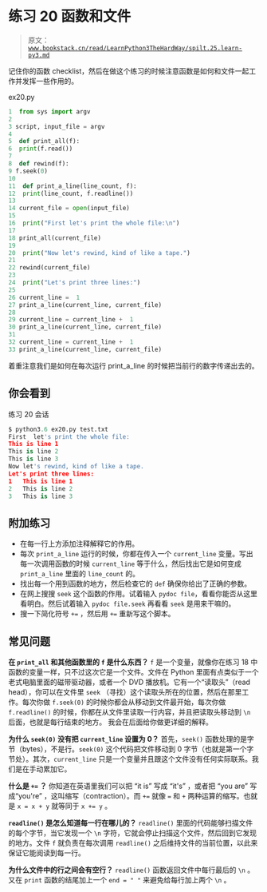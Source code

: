 # 练习 20 函数和文件

> 原文：[`www.bookstack.cn/read/LearnPython3TheHardWay/spilt.25.learn-py3.md`](https://www.bookstack.cn/read/LearnPython3TheHardWay/spilt.25.learn-py3.md)

记住你的函数 checklist，然后在做这个练习的时候注意函数是如何和文件一起工作并发挥一些作用的。

ex20.py

```py
1  from sys import argv
2
3 script, input_file = argv
4
5  def print_all(f):
6  print(f.read())
7
8  def rewind(f):
9 f.seek(0)
10
11  def print_a_line(line_count, f):
12  print(line_count, f.readline())
13
14 current_file = open(input_file)
15
16  print("First let's print the whole file:\n")
17
18 print_all(current_file)
19
20  print("Now let's rewind, kind of like a tape.")
21
22 rewind(current_file)
23
24  print("Let's print three lines:")
25
26 current_line =  1
27 print_a_line(current_line, current_file)
28
29 current_line = current_line +  1
30 print_a_line(current_line, current_file)
31
32 current_line = current_line +  1
33 print_a_line(current_line, current_file)
```

着重注意我们是如何在每次运行 print_a_line 的时候把当前行的数字传递出去的。

## 你会看到

练习 20 会话

```py
$ python3.6 ex20.py test.txt
First  let's print the whole file:
This is line 1
This is line 2
This is line 3
Now let's rewind, kind of like a tape.
Let's print three lines:
1   This is line 1
2   This is line 2
3   This is line 3
```

## 附加练习

*   在每一行上方添加注释解释它的作用。
*   每次 `print_a_line` 运行的时候，你都在传入一个 `current_line` 变量。写出每一次调用函数的时候 `current_line` 等于什么，然后找出它是如何变成 `print_a_line` 里面的 `line_count` 的。
*   找出每一个用到函数的地方，然后检查它的 `def` 确保你给出了正确的参数。
*   在网上搜搜 `seek` 这个函数的作用。试着输入 `pydoc file`，看看你能否从这里看明白。然后试着输入 `pydoc file.seek` 再看看 `seek` 是用来干嘛的。
*   搜一下简化符号 `+=` ，然后用 `+=` 重新写这个脚本。

## 常见问题

**在 `print_all` 和其他函数里的 `f` 是什么东西？** `f` 是一个变量，就像你在练习 18 中函数的变量一样，只不过这次它是一个文件。文件在 Python 里面有点类似于一个老式电脑里面的磁带驱动器，或者一个 DVD 播放机。它有一个“读取头”（read head），你可以在文件里 `seek` （寻找）这个读取头所在的位置，然后在那里工作。每次你做 `f.seek(0)` 的时候你都会从移动到文件最开始，每次你做 `f.readline()` 的时候，你都在从文件里读取一行内容，并且把读取头移动到 `\n` 后面，也就是每行结束的地方。 我会在后面给你做更详细的解释。

**为什么 `seek(0)` 没有把 `current_line` 设置为 0？** 首先，`seek()` 函数处理的是字节（bytes），不是行。`seek(0)` 这个代码把文件移动到 0 字节（也就是第一个字节处）。其次，`current_line` 只是一个变量并且跟这个文件没有任何实际联系。我们是在手动累加它。

**什么是 `+=` ？** 你知道在英语里我们可以把 “it is” 写成 “it's” ，或者把 “you are” 写成“you're” ，这叫缩写（contraction）。而 `+=` 就像 `=` 和 `+` 两种运算的缩写。也就是 `x = x + y` 就等同于 `x += y` 。

**`readline()` 是怎么知道每一行在哪儿的？** `readline()` 里面的代码能够扫描文件的每个字节，当它发现一个 `\n` 字符，它就会停止扫描这个文件，然后回到它发现的地方。文件 `f` 就负责在每次调用 `readline()` 之后维持文件的当前位置，以此来保证它能阅读到每一行。

**为什么文件中的行之间会有空行？** `readline()` 函数返回文件中每行最后的 `\n` 。又在 `print` 函数的结尾加上一个 `end = " "` 来避免给每行加上两个 `\n` 。